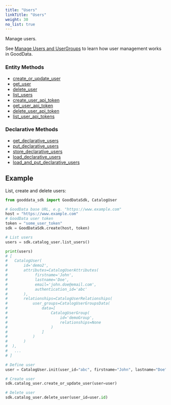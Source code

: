 ```yaml
---
title: "Users"
linkTitle: "Users"
weight: 30
no_list: true
---
```


Manage users.

See [Manage Users and UserGroups](https://www.gooddata.com/docs/cloud/manage-deployment/manage-users/) to learn how user management works in GoodData.


### Entity Methods

* [create_or_update_user](./create_or_update_user/)
* [get_user](./get_user/)
* [delete_user](./delete_user/)
* [list_users](./list_users/)
* [create_user_api_token](./create_user_api_token/)
* [get_user_api_token](./get_user_api_token/)
* [delete_user_api_token](./delete_user_api_token/)
* [list_user_api_tokens](./list_user_api_tokens/)


### Declarative Methods

* [get_declarative_users](./get_declarative_users/)
* [put_declarative_users](./put_declarative_users/)
* [store_declarative_users](./store_declarative_users/)
* [load_declarative_users](./load_declarative_users/)
* [load_and_put_declarative_users](./load_and_put_declarative_users/)


## Example

List, create and delete users:

```python
from gooddata_sdk import GoodDataSdk, CatalogUser

# GoodData base URL, e.g. "https://www.example.com"
host = "https://www.example.com"
# GoodData user token
token = "some_user_token"
sdk = GoodDataSdk.create(host, token)

# List users
users = sdk.catalog_user.list_users()

print(users)
# [
#   CatalogUser(
#       id='demo2',
#       attributes=CatalogUserAttributes(
#            firstname='John',
#            lastname='Doe',
#            email='john.doe@email.com',
#            authentication_id='abc'
#       ),
#       relationships=CatalogUserRelationships(
#           user_groups=CatalogUserGroupsData(
#               data=[
#                   CatalogUserGroup(
#                       id='demoGroup',
#                       relationships=None
#                   )
#               ]
#           )
#       )
#  ),
#   ...
# ]

# Define user
user = CatalogUser.init(user_id="abc", firstname="John", lastname="Doe", email="john.doe@email.com", authentication_id="xyz", user_group_ids=["demoGroup"])

# Create user
sdk.catalog_user.create_or_update_user(user=user)

# Delete user
sdk.catalog_user.delete_user(user_id=user.id)
```
